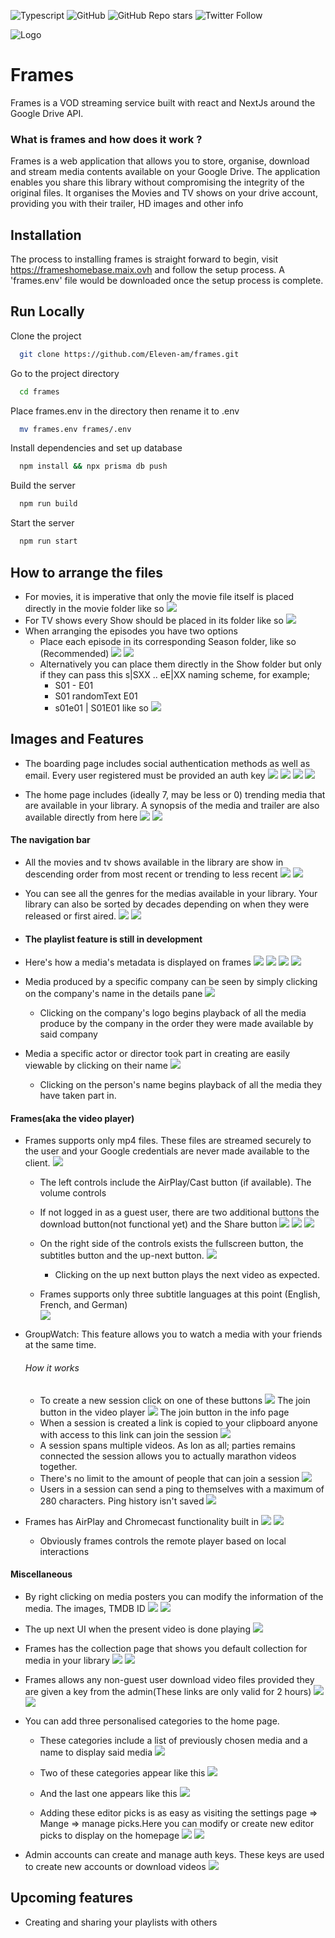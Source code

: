 ![Typescript](https://img.shields.io/badge/built%20with-Typescript-informational)
![GitHub](https://img.shields.io/github/license/eleven-am/frames)
![GitHub Repo stars](https://img.shields.io/github/stars/eleven-am/frames?style=social)
![Twitter Follow](https://img.shields.io/twitter/follow/maixperiyon?style=social)

![Logo](https://frameshomebase.maix.ovh/favicons/android-chrome-192x192.png)

# Frames

Frames is a VOD streaming service built with react and NextJs around the Google Drive API.

### What is frames and how does it work ?
Frames is a web application that allows you to store, organise, download and stream media contents available on your Google Drive.
The application enables you share this library without compromising the integrity of the original files.
It organises the Movies and TV shows on your drive account, providing you with their trailer, HD images and other info

## Installation
The process to installing frames is straight forward to begin, visit https://frameshomebase.maix.ovh and follow the setup process.
A 'frames.env' file would be downloaded once the setup process is complete.
    
## Run Locally

Clone the project

```bash
  git clone https://github.com/Eleven-am/frames.git
```

Go to the project directory

```bash
  cd frames
```

Place frames.env in the directory then rename it to .env

```bash
  mv frames.env frames/.env
```

Install dependencies and set up database

```bash
  npm install && npx prisma db push
```

Build the server

```bash
  npm run build
```

Start the server

```bash
  npm run start
```

## How to arrange the files
* For movies, it is imperative that only the movie file itself is placed directly in the movie folder like so ![](art/22.png)
* For TV shows every Show should be placed in its folder like so ![](art/24.png)
* When arranging the episodes you have two options
    * Place each episode in its corresponding Season folder, like so (Recommended) ![](art/25.png) ![](art/26.png)
    * Alternatively you can place them directly in the Show folder but only if they can pass this s|SXX .. eE|XX naming scheme, for example;
        * S01 - E01
        * S01 randomText E01
        * s01e01 | S01E01
          like so ![](art/23.png)

## Images and Features
* The boarding page includes social authentication methods as well as email. Every user registered must be provided an auth key 
    ![](art/1.png)
    ![](art/2.png)
    ![](art/3.png)
    ![](art/4.png)

* The home page includes (ideally 7, may be less or 0) trending media that are available in your library. A synopsis of the media and trailer are also available directly from here
   ![](art/trailer.gif)
   ![](art/5.png)

#### The navigation bar
* All the movies and tv shows available in the library are show in descending order from most recent or trending to less recent
  ![](art/6.png)
  ![](art/7.png)

* You can see all the genres for the medias available in your library. Your library can also be sorted by decades depending on when they were released or first aired.
  ![](art/8.png)
  ![](art/9.png)

* #### The playlist feature is still in development

* Here's how a media's metadata is displayed on frames
  ![](art/12.png)
  ![](art/13.png)
  ![](art/10.png)
  ![](art/11.png)

* Media produced by a specific company can be seen by simply clicking on the company's name in the details pane
  ![](art/14.png)
    * Clicking on the company's logo begins playback of all the media produce by the company in the order they were made available by said company

* Media a specific actor or director took part in creating are easily viewable by clicking on their name
  ![](art/28.png)
    * Clicking on the person's name begins playback of all the media they have taken part in.

#### Frames(aka the video player)
* Frames supports only mp4 files. These files are streamed securely to the user and your Google credentials are never made available to the client.
  ![](art/player.gif)
    * The left controls include the AirPlay/Cast button (if available). The volume controls
    * If not logged in as a guest user, there are two additional buttons the download button(not functional yet) and the Share button
      ![](art/15.png)
      ![](art/18.png)
      ![](art/17.png)
  
    * On the right side of the controls exists the fullscreen button, the subtitles button and the up-next button.
      ![](art/32.png)
      * Clicking on the up next button plays the next video as expected. 

    * Frames supports only three subtitle languages at this point (English, French, and German)      
      ![](art/33.png)

* GroupWatch: This feature allows you to watch a media with your friends at the same time.
    ###### How it works
    * To create a new session click on one of these buttons 
    ![](art/36.png)
        The join button in the video player
    ![](art/40.png)
        The join button in the info page
    * When a session is created a link is copied to your clipboard anyone with access to this link can join the session
    ![](art/37.png)
    * A session spans multiple videos. As lon as all; parties remains connected the session allows you to actually marathon videos together.
    * There's no limit to the amount of people that can join a session
    ![](art/38.png)
    * Users in a session can send a ping to themselves with a maximum of 280 characters. Ping history isn't saved
    ![](art/39.png)

* Frames has AirPlay and Chromecast functionality built in
  ![](art/16.png)
  ![](art/19.png)
    * Obviously frames controls the remote player based on local interactions
    
#### Miscellaneous 
* By right clicking on media posters you can modify the information of the media. The images, TMDB ID
  ![](art/20.png)
  ![](art/27.png)

* The up next UI when the present video is done playing
  ![](art/21.png)

* Frames has the collection page that shows you default collection for media in your library
  ![](art/41.png)
  ![](art/42.png)

* Frames allows any non-guest user download video files provided they are given a key from the admin(These links are only valid for 2 hours)
     ![](art/43.png)
     ![](art/44.png)

* You can add three personalised categories to the home page.
    * These categories include a list of previously chosen media and a name to display said media
      ![](art/30.png)
    * Two of these categories appear like this
      ![](art/34.png)
    * And the last one appears like this
      ![](art/35.png)
  
    * Adding these editor picks is as easy as visiting the settings page => Mange => manage picks.Here you can modify or create new editor picks to display on the homepage
      ![](art/31.png)
      ![](art/29.png)
    
* Admin accounts can create and manage auth keys. These keys are used to create new accounts or download videos
  ![](art/45.png)

## Upcoming features
* Creating and sharing your playlists with others
